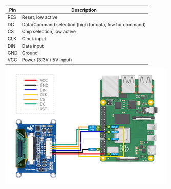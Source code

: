 

| Pin  | Description                          |
|------|--------------------------------------|
| RES  | Reset, low active                    |
| DC   | Data/Command selection (high for data, low for command) |
| CS   | Chip selection, low active           |
| CLK  | Clock input                          |
| DIN  | Data input                           |
| GND  | Ground                               |
| VCC  | Power (3.3V / 5V input)              |

![Display Pinout Diagram](./1.27inch-RGB-OLED-Module-details-5.jpg)